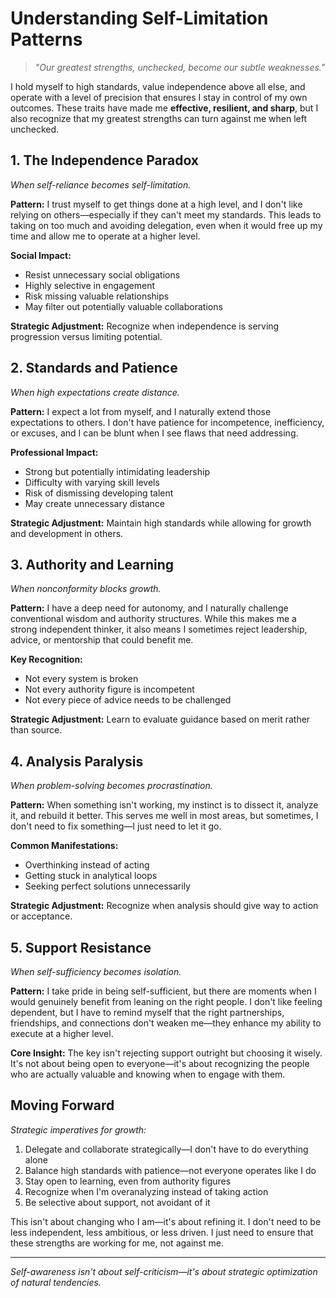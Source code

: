 # Understanding Self-Limitation Patterns

> *"Our greatest strengths, unchecked, become our subtle weaknesses."*

I hold myself to high standards, value independence above all else, and operate with a level of precision that ensures I stay in control of my own outcomes. These traits have made me **effective, resilient, and sharp**, but I also recognize that my greatest strengths can turn against me when left unchecked.

## 1. The Independence Paradox

*When self-reliance becomes self-limitation.*

**Pattern:**
I trust myself to get things done at a high level, and I don't like relying on others—especially if they can't meet my standards. This leads to taking on too much and avoiding delegation, even when it would free up my time and allow me to operate at a higher level.

**Social Impact:**
- Resist unnecessary social obligations
- Highly selective in engagement
- Risk missing valuable relationships
- May filter out potentially valuable collaborations

**Strategic Adjustment:**
Recognize when independence is serving progression versus limiting potential.

## 2. Standards and Patience

*When high expectations create distance.*

**Pattern:**
I expect a lot from myself, and I naturally extend those expectations to others. I don't have patience for incompetence, inefficiency, or excuses, and I can be blunt when I see flaws that need addressing.

**Professional Impact:**
- Strong but potentially intimidating leadership
- Difficulty with varying skill levels
- Risk of dismissing developing talent
- May create unnecessary distance

**Strategic Adjustment:**
Maintain high standards while allowing for growth and development in others.

## 3. Authority and Learning

*When nonconformity blocks growth.*

**Pattern:**
I have a deep need for autonomy, and I naturally challenge conventional wisdom and authority structures. While this makes me a strong independent thinker, it also means I sometimes reject leadership, advice, or mentorship that could benefit me.

**Key Recognition:**
- Not every system is broken
- Not every authority figure is incompetent
- Not every piece of advice needs to be challenged

**Strategic Adjustment:**
Learn to evaluate guidance based on merit rather than source.

## 4. Analysis Paralysis

*When problem-solving becomes procrastination.*

**Pattern:**
When something isn't working, my instinct is to dissect it, analyze it, and rebuild it better. This serves me well in most areas, but sometimes, I don't need to fix something—I just need to let it go.

**Common Manifestations:**
- Overthinking instead of acting
- Getting stuck in analytical loops
- Seeking perfect solutions unnecessarily

**Strategic Adjustment:**
Recognize when analysis should give way to action or acceptance.

## 5. Support Resistance

*When self-sufficiency becomes isolation.*

**Pattern:**
I take pride in being self-sufficient, but there are moments when I would genuinely benefit from leaning on the right people. I don't like feeling dependent, but I have to remind myself that the right partnerships, friendships, and connections don't weaken me—they enhance my ability to execute at a higher level.

**Core Insight:**
The key isn't rejecting support outright but choosing it wisely. It's not about being open to everyone—it's about recognizing the people who are actually valuable and knowing when to engage with them.

## Moving Forward

*Strategic imperatives for growth:*

1. Delegate and collaborate strategically—I don't have to do everything alone
2. Balance high standards with patience—not everyone operates like I do
3. Stay open to learning, even from authority figures
4. Recognize when I'm overanalyzing instead of taking action
5. Be selective about support, not avoidant of it

This isn't about changing who I am—it's about refining it. I don't need to be less independent, less ambitious, or less driven. I just need to ensure that these strengths are working for me, not against me.

---

*Self-awareness isn't about self-criticism—it's about strategic optimization of natural tendencies.*